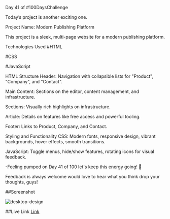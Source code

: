 Day 41 of #100DaysChallenge

Today’s project is another exciting one. 

Project Name: Modern Publishing Platform

This project is a sleek, multi-page website for a modern publishing platform.

Technologies Used
#HTML

#CSS

#JavaScript

HTML Structure
Header: Navigation with collapsible lists for "Product", "Company", and "Contact".

Main Content: Sections on the editor, content management, and infrastructure.

Sections: Visually rich highlights on infrastructure.

Article: Details on features like free access and powerful tooling.

Footer: Links to Product, Company, and Contact.

Styling and Functionality
CSS: Modern fonts, responsive design, vibrant backgrounds, hover effects, smooth transitions.

JavaScript: Toggle menus, hide/show features, rotating icons for visual feedback.


-Feeling pumped on Day 41 of 100 let's keep this energy going! 🚀 

Feedback is always welcome would love to hear what you think drop your thoughts, guys!


##Screenshot 


![desktop-design](https://github.com/user-attachments/assets/a72eda60-d10e-4fe1-b42c-d14f00b010ab)



##Live Link
[Link](https://roobiwebdev.github.io/Day-41-Modern-Publishing-Platform/)




















